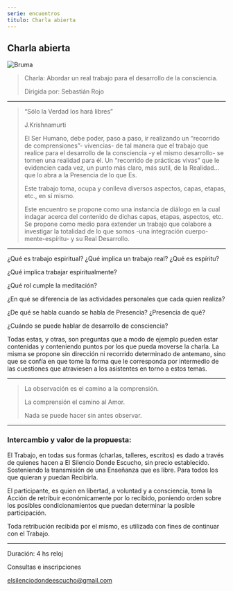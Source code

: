 ```yaml
---
serie: encuentros
titulo: Charla abierta
---
```


## Charla abierta

![Bruma](/img/mussi.jpg)

> Charla: Abordar un real trabajo para el desarrollo de la consciencia.
>
> Dirigida por: Sebastián Rojo

---

> “Sólo la Verdad los hará libres”
>
> J.Krishnamurti
>
>El Ser Humano, debe poder, paso a paso, ir realizando un “recorrido de comprensiones”- vivencias- de tal manera que el trabajo que realice para el desarrollo de la consciencia -y el mismo desarrollo- se tornen una realidad para él. Un “recorrido de prácticas vivas” que le evidencien cada vez, un punto más claro, más sutil, de la Realidad… que lo abra a la Presencia de lo que Es.
>
>Este trabajo toma, ocupa y conlleva diversos aspectos, capas, etapas, etc., en sí mismo.
>
>Este encuentro se propone como una instancia de diálogo en la cual indagar acerca del contenido de dichas capas, etapas, aspectos, etc. Se propone como medio para extender un trabajo que colabore a investigar la totalidad de lo que somos -una  integración cuerpo-mente-espíritu- y su Real Desarrollo.

---

¿Qué es trabajo espiritual? ¿Qué implica un trabajo real? ¿Qué es espíritu?

¿Qué implica trabajar espiritualmente?

¿Qué rol cumple la meditación?

¿En qué se diferencia de las actividades personales que cada quien realiza?

¿De qué se habla cuando se habla de Presencia? ¿Presencia de qué?

¿Cuándo se puede hablar de desarrollo de consciencia?

Todas estas, y otras, son preguntas que a modo de ejemplo pueden estar contenidas y conteniendo puntos por los que pueda moverse la charla. La misma se propone sin dirección ni recorrido determinado de antemano, sino que se confía en que tome la forma que le corresponda por intermedio de las cuestiones que atraviesen a los asistentes en torno a estos temas.

---

>La observación es el camino a la comprensión.
>
>La comprensión el camino al Amor.
>
>Nada se puede hacer sin antes observar.

---

### Intercambio y valor de la propuesta:

El Trabajo, en todas sus formas (charlas, talleres, escritos) es dado a través de quienes hacen a El Silencio Donde Escucho, sin precio establecido. Sosteniendo la transmisión de una Enseñanza que es libre. Para todos los que quieran y puedan Recibirla.

El participante, es quien en libertad, a voluntad y a consciencia, toma la Acción de retribuir económicamente por lo recibido, poniendo orden sobre los posibles condicionamientos que puedan determinar la posible participación.

Toda retribución recibida por el mismo, es utilizada con fines de continuar con el Trabajo.

---

Duración: 4 hs reloj

Consultas e inscripciones

elsilenciodondeescucho@gmail.com
